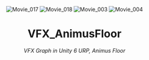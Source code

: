 <header>


![Movie_017](https://github.com/user-attachments/assets/77e79919-2481-4315-aa33-998ba0a79e3c)
![Movie_018](https://github.com/user-attachments/assets/73c8d513-9f76-46b1-afc4-e254afbfe476)
![Movie_003](https://github.com/user-attachments/assets/4b1bc1e9-4f4d-4d6f-9b18-d79efd0f9a29)
![Movie_004](https://github.com/user-attachments/assets/e4b85ea1-0fdd-4554-8831-dba4dcab2234)


# VFX_AnimusFloor

_VFX Graph in Unity 6 URP, Animus Floor_

